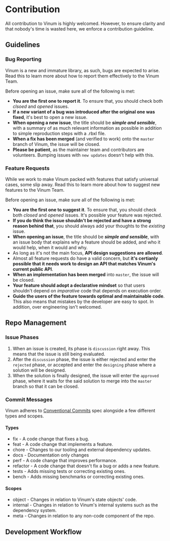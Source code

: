 # Contribution
All contribution to Vinum is highly welcomed. However, to ensure clarity and that nobody's time is wasted here, we enforce a contribution guideline.

## Guidelines

### Bug Reporting
Vinum is a new and immature library, as such, bugs are expected to arise. Read this to learn more about how to report them effectively to the Vinum Team.

Before opening an issue, make sure all of the following is met:
* **You are the first one to report it**. To ensure that, you should check both *clsoed* and *opened* issues. 
* **If a new variant of a bug was introduced after the original one was fixed**, it's best to open a new issue.
* **When opening a new issue**, the title should be ***simple and sensible***, with a summary of as much relevant information as possible in addition to simple reproduction steps with a .rbxl file.
* **When a fix has been merged** (and verified to work) onto the `master` branch of Vinum, the issue will be closed.
* **Please be patient**, as the maintainer team and contributors are volunteers. Bumping issues with `new updates` doesn't help with this.

### Feature Requests
While we work to make Vinum packed with features that satisfy universal cases, some slip away. Read this to learn more about how to suggest new features to the Vinum Team.

Before opening an issue, make sure all of the following is met:
* **You are the first one to suggest it**. To ensure that, you should check both *closed* and *opened* issues. It's possible your feature was rejected.
* **If you do think the issue shouldn't be rejected and have a strong reason behind that**, you should always add your thoughts to the *existing* issue.
* **When opening an issue**, the title should be ***simple and sensible***, with an issue body that explains why a feature should be added, and who it would help, when it would and why.
* As long as it's not the main focus, **API design suggestions are allowed**.
* Almost all feature requests do have a valid concern, but **it's certianly possible that it needs work to design an API that matches Vinum's current public API**.
* **When an implementation has been merged** into `master`, the issue will be closed.
* **Your feature should adopt a declarative mindset** so that users shouldn't depend on *imparative* code that depends on execution order.
* **Guide the users of the feature towards optimal and maintainable code**. This also means that mistakes by the developer are easy to spot. In addition, over engineering isn't welcomed.

## Repo Management

### Issue Phases
1. When an issue is created, its phase is `discussion` right away. This means that the issue is still being evaluated.
2. After the `discussion` phase, the issue is either rejected and enter the `rejected` phase, or accepted and enter the `designing` phase where a solution will be designed.
3. When the solution is finally designed, the issue will enter the `approved` phase, where it waits for the said solution to merge into the `master` branch so that it can be closed. 

### Commit Messages
Vinum adheres to [Conventional Commits](https://www.conventionalcommits.org/en/v1.0.0-beta.4/#specification) spec alongside a few different types and scopes.

#### Types
* fix - A code change that fixes a bug.
* feat - A code change that implements a feature.
* chore - Changes to our tooling and external dependency updates.
* docs - Documentation only changes
* perf - A code change that improves performance.
* refactor - A code change that doesn't fix a bug or adds a new feature.
* tests - Adds missing tests or correcting existing ones.
* bench - Adds missing benchmarks or correcting existing ones.

#### Scopes
* object - Changes in relation to Vinum's state objects' code.
* internal - Changes in relation to Vinum's internal systems such as the dependency system.
* meta - Changes in relation to any non-code component of the repo.

## Development Workflow